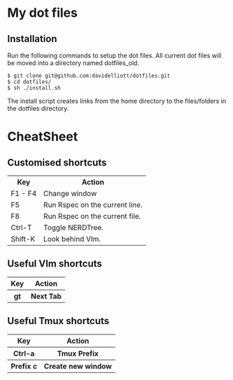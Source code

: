 My dot files
============

Installation
------------
Run the following commands to setup the dot files.  All current dot files will be moved into a directory named dotfiles_old.

    $ git clone git@github.com:davidelliott/dotfiles.git
    $ cd dotfiles/
    $ sh ./install.sh

The install script creates links from the home directory to the files/folders in the dotfiles directory.

CheatSheet
============

Customised shortcuts
-----------
<table>
<tr>
<th>Key</th><th>Action</th>
</tr>
<tr>
<td>F1 - F4</td><td>Change window</td>
</tr>
<tr>
<td>F5</td><td>Run Rspec on the current line.</td>
</tr>
<tr>
<td>F8</td><td>Run Rspec on the current file.</td>
</tr>
<tr>
<td>Ctrl-T</td><td>Toggle NERDTree.</td>
</tr>
<tr>
<td>Shift-K</td><td>Look behind VIm.</td>
</tr>
</table>

Useful VIm shortcuts
-----------
<table>
<tr>
<th>Key</th><th>Action</th>
</tr>
<tr>
<th>gt</th><th>Next Tab</th>
</tr>
</table>

Useful Tmux shortcuts
-----------
<table>
<tr>
<th>Key</th><th>Action</th>
</tr>
<tr>
<th>Ctrl-a</th><th>Tmux Prefix</th>
</tr>
<tr>
<th>Prefix c</th><th>Create new window</th>
</tr>
</table>
